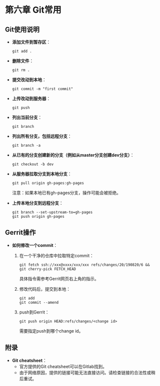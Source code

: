 # 第六章 Git常用

## Git使用说明

- **添加文件到暂存区**：
  ```
  git add .
  ```

- **删除文件**：
  ```
  git rm .
  ```

- **提交改动到本地**：
  ```
  git commit -m "first commit"
  ```

- **上传改动到服务器**：
  ```
  git push
  ```

- **列出当前分支**：
  ```
  git branch
  ```

- **列出所有分支，包括远程分支**：
  ```
  git branch -a
  ```

- **从已有的分支创建新的分支（例如从master分支创建dev分支）**：
  ```
  git checkout -b dev
  ```

- **从服务器拉取分支到本地分支**：
  ```
  git pull origin gh-pages:gh-pages
  ```
  注意：如果本地已有gh-pages分支，操作可能会被拒绝。

- **上传本地分支到远程分支**：
  ```
  git branch --set-upstream-to=gh-pages
  git push origin gh-pages
  ```

## Gerrit操作

- **如何修改一个commit**：
  1. 在一个干净的仓库中拉取特定commit：
     ```
     git fetch ssh://xxx@xxxx/xxx/xxx refs/changes/20/190820/6 && git cherry-pick FETCH_HEAD
     ```
     具体指令需参考Gerrit网页右上角的指示。

  2. 修改代码后，提交到本地：
     ```
     git add
     git commit --amend
     ```

  3. push到Gerrit：
     ```
     git push origin HEAD:refs/changes/<change id>
     ```
     需要指定push到哪个change id。

## 附录

- **Git cheatsheet**：
  - 官方提供的Git cheatsheet可以在Gitlab找到。
  - 由于网络原因，提供的链接可能无法直接访问。请检查链接的合法性或稍后重试。
